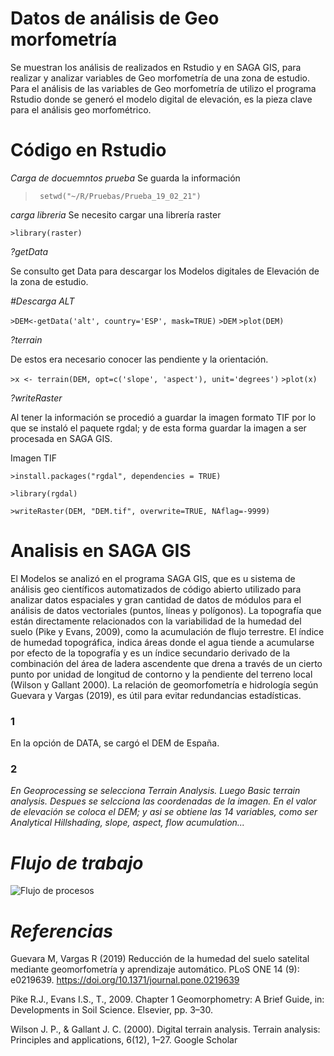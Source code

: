 # Datos de análisis de Geo morfometría

Se muestran los análisis de realizados en Rstudio y en SAGA GIS, para realizar y analizar variables de Geo morfometría de una zona de estudio. 
Para el análisis de las variables de Geo morfometría de utilizo el programa Rstudio donde se generó el modelo digital de elevación, es la pieza clave para el análisis geo morfométrico.


# Código en Rstudio 

*Carga de docuemntos prueba*
Se guarda la información

>``` setwd("~/R/Pruebas/Prueba_19_02_21")```

*carga libreria*
Se necesito cargar una librería raster

```>library(raster)```

 *?getData*

Se consulto get Data para descargar los Modelos digitales de Elevación de la zona de estudio.

*#Descarga ALT*

```>DEM<-getData('alt', country='ESP', mask=TRUE)```
```>DEM```
```>plot(DEM)```

 *?terrain* 

De estos era necesario conocer las pendiente y la orientación.

```>x <- terrain(DEM, opt=c('slope', 'aspect'), unit='degrees')```
```>plot(x)```

 *?writeRaster*

Al tener la información se procedió a guardar la imagen formato TIF por lo que se instaló el paquete rgdal; y de esta forma guardar la imagen a ser procesada en SAGA GIS.

Imagen TIF

```>install.packages("rgdal", dependencies = TRUE)```

```>library(rgdal)```

```>writeRaster(DEM, "DEM.tif", overwrite=TRUE, NAflag=-9999)```
 
# Analisis en SAGA GIS
El Modelos se analizó en el programa SAGA GIS, que es u sistema de análisis geo científicos automatizados de código abierto utilizado para analizar datos espaciales y gran cantidad de datos de módulos para el análisis de datos vectoriales (puntos, líneas y polígonos).
La topografía que están directamente relacionados con la variabilidad de la humedad del suelo (Pike y Evans, 2009), como la acumulación de flujo terrestre. El índice de humedad topográfica, indica áreas donde el agua tiende a acumularse por efecto de la topografía y es un índice secundario derivado de la combinación del área de ladera ascendente que drena a través de un cierto punto por unidad de longitud de contorno y la pendiente del terreno local (Wilson y Gallant 2000). 
La relación de geomorfometría e hidrología según Guevara y Vargas (2019), es útil para evitar redundancias estadísticas. 

### 1
En la opción de DATA, se cargó el DEM de España.
### 2
*En Geoprocessing se selecciona Terrain Analysis.
Luego Basic terrain analysis.
Despues se selcciona las coordenadas de la imagen.
En el valor de elevación se coloca el DEM; y asi se obtiene las 14 variables, como ser Analytical Hillshading, slope, aspect, flow acumulation...* 


# *Flujo de trabajo*
![Flujo de procesos ](https://user-images.githubusercontent.com/78845785/109633763-c6e9b980-7b48-11eb-9fcf-4a6683ab787a.jpg)


# *Referencias*
Guevara M, Vargas R (2019) Reducción de la humedad del suelo satelital mediante geomorfometría y aprendizaje automático. PLoS ONE 14 (9): e0219639. https://doi.org/10.1371/journal.pone.0219639

Pike R.J., Evans I.S., T., 2009. Chapter 1 Geomorphometry: A Brief Guide, in: Developments in Soil Science. Elsevier, pp. 3–30.

Wilson J. P., & Gallant J. C. (2000). Digital terrain analysis. Terrain analysis: Principles and applications, 6(12), 1–27. Google Scholar
